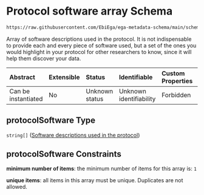 # Protocol software array Schema

```txt
https://raw.githubusercontent.com/EbiEga/ega-metadata-schema/main/schemas/EGA.protocol.json#/properties/protocolSoftware
```

Array of software descriptions used in the protocol. It is not indispensable to provide each and every piece of software used, but a set of the ones you would highlight in your protocol for other researchers to know, since it will help them discover your data.

| Abstract            | Extensible | Status         | Identifiable            | Custom Properties | Additional Properties | Access Restrictions | Defined In                                                                       |
| :------------------ | :--------- | :------------- | :---------------------- | :---------------- | :-------------------- | :------------------ | :------------------------------------------------------------------------------- |
| Can be instantiated | No         | Unknown status | Unknown identifiability | Forbidden         | Forbidden             | none                | [EGA.protocol.json\*](../../../schemas/EGA.protocol.json "open original schema") |

## protocolSoftware Type

`string[]` ([Software descriptions used in the protocol](ega-9-properties-protocol-software-array-software-descriptions-used-in-the-protocol.md))

## protocolSoftware Constraints

**minimum number of items**: the minimum number of items for this array is: `1`

**unique items**: all items in this array must be unique. Duplicates are not allowed.
